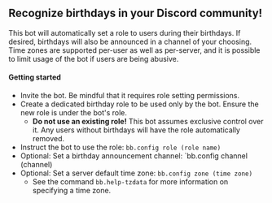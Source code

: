 ## Recognize birthdays in your Discord community!

This bot will automatically set a role to users during their birthdays. If desired, birthdays will also be announced in a channel of your choosing. Time zones are supported per-user as well as per-server, and it is possible to limit usage of the bot if users are being abusive.

#### Getting started
* Invite the bot. Be mindful that it requires role setting permissions.
* Create a dedicated birthday role to be used only by the bot. Ensure the new role is under the bot's role.
  * **Do not use an existing role!** This bot assumes exclusive control over it. Any users without birthdays will have the role automatically removed.
* Instruct the bot to use the role: `bb.config role (role name)`
* Optional: Set a birthday announcement channel: `bb.config channel (channel)
* Optional: Set a server default time zone: `bb.config zone (time zone)`
  * See the command `bb.help-tzdata` for more information on specifying a time zone.
